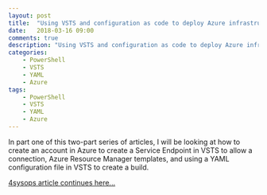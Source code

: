 ```yaml
---
layout: post
title:  "Using VSTS and configuration as code to deploy Azure infrastructure – Part 1"
date:   2018-03-16 09:00
comments: true
description: "Using VSTS and configuration as code to deploy Azure infrastructure – Part 1"
categories: 
    - PowerShell
    - VSTS 
    - YAML
    - Azure 
tags: 
    - PowerShell
    - VSTS 
    - YAML
    - Azure 
---
```


In part one of this two-part series of articles, I will be looking at how to create an account in Azure to create a Service Endpoint 
in VSTS to allow a connection, Azure Resource Manager templates, and using a YAML configuration file in VSTS to create a build.

[4sysops article continues here...](https://4sysops.com/archives/using-vsts-and-configuration-as-code-to-deploy-azure-infrastructure-part-1/) 
